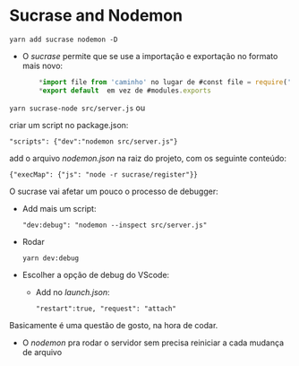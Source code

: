 # Sucrase and Nodemon

  `yarn add sucrase nodemon -D`
  
  - O *sucrase* permite que se use a importação e exportação no formato mais novo:
  
    ```js 
        *import file from 'caminho' no lugar de #const file = require('caminho')
        *export default  em vez de #modules.exports 
    ```
  `yarn sucrase-node src/server.js` ou 
  
  criar um script no package.json: 
  
  `"scripts": {"dev":"nodemon src/server.js"}` 
  
  add o arquivo *nodemon.json* na raiz do projeto, com os seguinte conteúdo:
  
  `{"execMap": {"js": "node -r sucrase/register"}}`
  
  O sucrase vai afetar um pouco o processo de debugger:
  - Add mais um script:
  
    `"dev:debug": "nodemon --inspect src/server.js"`
  - Rodar 
  
    `yarn dev:debug`
  - Escolher a opção de debug do VScode:
    - Add no *launch.json*: 
    
      `"restart":true, "request": "attach"`

  Basicamente é uma questão de gosto, na hora de codar. 

  - O *nodemon* pra rodar o servidor sem precisa reiniciar a cada mudança de arquivo
